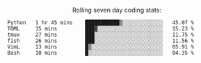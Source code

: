 <!--<p align="center">
  <img width="auto" src ="https://github-readme-stats.vercel.app/api/top-langs/?username=syrkis&layout=compact&hide_border=true&theme=darcula&bg_color=00000000&langs_count=6&hide=jupyter%20notebook,JavaScript,HTML" width = 400>
      <img src ="https://github-readme-streak-stats.herokuapp.com?user=syrkis&theme=darcula&hide_border=true&background=FFFFFF00" width = 400>

</p>-->
<p align="center">Rolling seven day coding stats:</p>
<!--START_SECTION:waka-->

```text
Python   1 hr 45 mins    ███████████▒░░░░░░░░░░░░░   45.07 %
TOML     35 mins         ███▓░░░░░░░░░░░░░░░░░░░░░   15.23 %
tmux     27 mins         ███░░░░░░░░░░░░░░░░░░░░░░   11.75 %
fish     26 mins         ███░░░░░░░░░░░░░░░░░░░░░░   11.56 %
VimL     13 mins         █▒░░░░░░░░░░░░░░░░░░░░░░░   05.91 %
Bash     10 mins         █░░░░░░░░░░░░░░░░░░░░░░░░   04.35 %
```

<!--END_SECTION:waka-->
